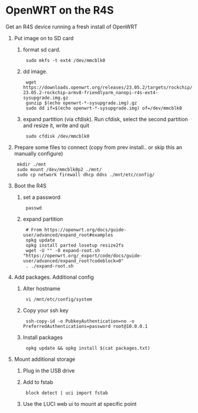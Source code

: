 OpenWRT on the R4S
==================

Get an R4S device running a fresh install of OpenWRT

1. Put image on to SD card

    1. format sd card.

            sudo mkfs -t ext4 /dev/mmcblk0

    2. dd image.

            wget https://downloads.openwrt.org/releases/23.05.2/targets/rockchip/armv8/openwrt-23.05.2-rockchip-armv8-friendlyarm_nanopi-r4s-ext4-sysupgrade.img.gz
            gunzip $(echo openwrt-*-sysupgrade.img).gz
            sudo dd if=$(echo openwrt-*-sysupgrade.img) of=/dev/mmcblk0

    3. expand partition (via cfdisk). Run cfdisk, select the second partition and resize it, write and quit

            sudo cfdisk /dev/mmcblk0

2. Prepare some files to connect (copy from prev install.. or skip this an manually configure)

        mkdir ./mnt
        sudo mount /dev/mmcblk0p2 ./mnt/
        sudo cp network firewall dhcp ddns ./mnt/etc/config/

3. Boot the R4S

    1. set a password

            passwd

    2. expand partition

            # From https://openwrt.org/docs/guide-user/advanced/expand_root#examples
            opkg update
            opkg install parted losetup resize2fs
            wget -U "" -O expand-root.sh "https://openwrt.org/_export/code/docs/guide-user/advanced/expand_root?codeblock=0"
            . ./expand-root.sh

4. Add packages. Additional config

    1. Alter hostname

            vi /mnt/etc/config/system

    2. Copy your ssh key

            ssh-copy-id -o PubkeyAuthentication=no -o PreferredAuthentications=password root@10.0.0.1

    3. Install packages

            opkg update && opkg install $(cat packages.txt)

5. Mount additional storage

    1. Plug in the USB drive

    2. Add to fstab

            block detect | uci import fstab

    3. Use the LUCI web ui to mount at specific point

